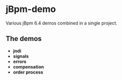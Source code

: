 # jBpm-demo

Various jBpm 6.4 demos combined in a single project.

## The demos

- **jndi**
- **signals**
- **errors**
- **compensation**
- **order process**
